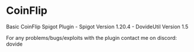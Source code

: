 # CoinFlip

Basic CoinFlip Spigot Plugin - Spigot Version 1.20.4 - DovideUtil Version 1.5

For any problems/bugs/exploits with the plugin contact me on discord: dovide
